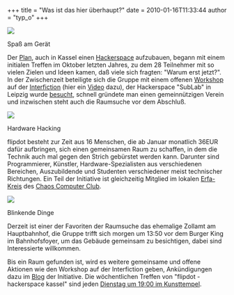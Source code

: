 +++
title = "Was ist das hier überhaupt?"
date = 2010-01-16T11:33:44
author = "typ_o"
+++
<div class="serendipity_imageComment_right">

<div class="serendipity_imageComment_img">

[![](https://flipdot.org/blog/uploads/vlcsnap-2010-01-16-08h44m06s122.serendipityThumb.jpg)](https://flipdot.org/blog/uploads/vlcsnap-2010-01-16-08h44m06s122.jpg)

</div>

<div class="serendipity_imageComment_txt">

Spaß am Gerät

</div>

</div>

  
Der
[Plan](http://flipdot.org/blog/index.php?/archives/5-Einladung-zum-Starttreffen-am-6.10.09.html),
auch in Kassel einen
[Hackerspace](http://de.wikipedia.org/wiki/Hackerspace) aufzubauen,
begann mit einem initialen Treffen im Oktober letzten Jahres, zu dem 28
Teilnehmer mit so vielen Zielen und Ideen kamen, daß viele sich fragten:
"Warum erst jetzt?".  
In der Zwischenzeit beteiligte sich die Gruppe mit einem offenen
[Workshop](http://www.interfiction.org/abstracts-cv/helmut-fligge/) auf
der [Interfiction](http://www.interfiction.org/) (hier ein
[Video](http://flipdot.org/blog/index.php?/archives/53-flipdot-trifft-Medientheoretiker-und-macht-Praxis.html)
dazu), der Hackerspace "SubLab" in Leipzig wurde
[besucht](http://flipdot.org/blog/index.php?/archives/45-Besuch-im-SubLab-in-Leipzig.html),
schnell gründete man einen gemeinnützigen Verein und inzwischen steht
auch die Raumsuche vor dem Abschluß.  
  

<div class="serendipity_imageComment_left">

<div class="serendipity_imageComment_img">

[![](https://flipdot.org/blog/uploads/vlcsnap-2010-01-16-08h45m28s160.serendipityThumb.jpg)](https://flipdot.org/blog/uploads/vlcsnap-2010-01-16-08h45m28s160.jpg)

</div>

<div class="serendipity_imageComment_txt">

Hardware Hacking

</div>

</div>

  
flipdot besteht zur Zeit aus 16 Menschen, die ab Januar monatlich 36EUR
dafür aufbringen, sich einen gemeinsamen Raum zu schaffen, in dem die
Technik auch mal gegen den Strich gebürstet werden kann. Darunter sind
Programmierer, Künstler, Hardware-Spezialisten aus verschiedenen
Bereichen, Auszubildende und Studenten verschiedener meist technischer
Richtungen. Ein Teil der Initiative ist gleichzeitig Mitglied im lokalen
[Erfa-Kreis](http://www.ccc.de/de/club/erfas) des [Chaos Computer
Club](http://ccc.de/).  
  

<div class="serendipity_imageComment_right">

<div class="serendipity_imageComment_img">

[![](https://flipdot.org/blog/uploads/vlcsnap-2010-01-16-08h44m55s115.serendipityThumb.jpg)](https://flipdot.org/blog/uploads/vlcsnap-2010-01-16-08h44m55s115.jpg)

</div>

<div class="serendipity_imageComment_txt">

Blinkende Dinge

</div>

</div>

  
Derzeit ist einer der Favoriten der Raumsuche das ehemalige Zollamt am
Hauptbahnhof, die Gruppe trifft sich morgen um 13:50 vor dem Burger King
im Bahnhofsfoyer, um das Gebäude gemeinsam zu besichtigen, dabei sind
Interessierte willkommen.  
  
Bis ein Raum gefunden ist, wird es weitere gemeinsame und offene
Aktionen wie den Workshop auf der Interfiction geben, Ankündigungen dazu
im [Blog](http://flipdot.org/blog/) der Initiative. Die wöchentlichen
Treffen von "flipdot - hackerspace kassel" sind jeden [Dienstag um 19:00
im
Kunsttempel](http://flipdot.org/blog/index.php?/archives/47-Ab-jetzt-immer-Dienstags.html).
